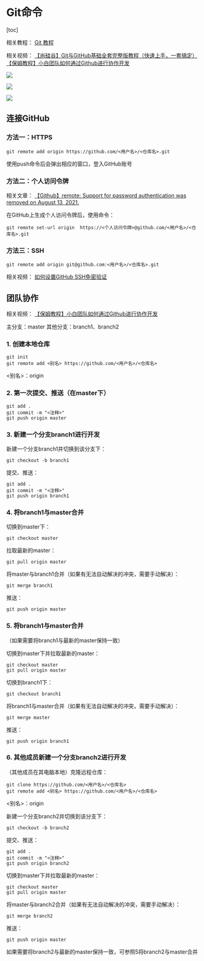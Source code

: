 # Git命令



[toc]



相关教程：
[Git 教程](https://www.runoob.com/git/git-tutorial.html)

相关视频：
[【尚硅谷】Git与GitHub基础全套完整版教程（快速上手，一套搞定）](https://www.bilibili.com/video/BV1pW411A7a5)
[【保姆教程】小白团队如何通过Github进行协作开发](https://www.bilibili.com/video/BV1df4y1m7B1)

![](D:\Notes\GitHub\img\Git常用命令流程图.png)

![](D:\Notes\GitHub\img\Git工作区、暂存区和版本库.png)

![](D:\Notes\GitHub\img\Git基本操作.png)



## 连接GitHub

### 方法一：HTTPS

```
git remote add origin https://github.com/<用户名>/<仓库名>.git
```

使用push命令后会弹出相应的窗口，登入GitHub账号



### 方法二：个人访问令牌

相关文章：
[【Github】remote: Support for password authentication was removed on August 13, 2021.](https://blog.csdn.net/Joy_Cheung666/article/details/119832970)

在GitHub上生成个人访问令牌后，使用命令：

```
git remote set-url origin  https://<个人访问令牌>@github.com/<用户名>/<仓库名>.git
```



### 方法三：SSH

```
git remote add origin git@github.com:<用户名>/<仓库名>.git
```

相关视频：
[如何设置GitHub SSH免密验证](https://www.bilibili.com/video/BV1NL411x7z9)



## 团队协作

相关视频：
[【保姆教程】小白团队如何通过Github进行协作开发](https://www.bilibili.com/video/BV1df4y1m7B1)



主分支：master
其他分支：branch1、branch2



### 1. 创建本地仓库

```
git init
git remote add <别名> https://github.com/<用户名>/<仓库名>
```

<别名>：origin



### 2. 第一次提交、推送（在master下）

```
git add .
git commit -m "<注释>"
git push origin master
```



### 3. 新建一个分支branch1进行开发

新建一个分支branch1并切换到该分支下：

```
git checkout -b branch1
```

提交、推送：

```
git add .
git commit -m "<注释>"
git push origin branch1
```



### 4. 将branch1与master合并

切换到master下：

```
git checkout master
```

拉取最新的master：

```
git pull origin master
```

将master与branch1合并（如果有无法自动解决的冲突，需要手动解决）：

```
git merge branch1
```

推送：

```
git push origin master
```



### 5. 将branch1与master合并

（如果需要将branch1与最新的master保持一致）

切换到master下并拉取最新的master：

```
git checkout master
git pull origin master
```

切换到branch1下：

```
git checkout branch1
```

将branch1与master合并（如果有无法自动解决的冲突，需要手动解决）：

```
git merge master
```

推送：

```
git push origin branch1
```



### 6. 其他成员新建一个分支branch2进行开发

（其他成员在其电脑本地）克隆远程仓库：

```
git clone https://github.com/<用户名>/<仓库名>
git remote add <别名> https://github.com/<用户名>/<仓库名>
```

<别名>：origin

新建一个分支branch2并切换到该分支下：

```
git checkout -b branch2
```

提交、推送：

```
git add .
git commit -m "<注释>"
git push origin branch2
```

切换到master下并拉取最新的master：

```
git checkout master
git pull origin master
```

将master与branch2合并（如果有无法自动解决的冲突，需要手动解决）：

```
git merge branch2
```

推送：

```
git push origin master
```

如果需要将branch2与最新的master保持一致，可参照5将branch2与master合并